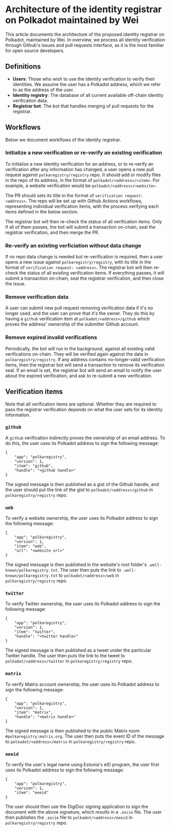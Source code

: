 # Architecture of the identity registrar on Polkadot maintained by Wei

This article documents the architecture of the proposed identity registrar on
Polkadot, maintained by Wei. In overview, we process all identity verification
through Github's issues and pull requests interface, as it is the most familiar
for open source developers.

## Definitions

* **Users**: Those who wish to use the identity verification to verify their
  identities. We assume the user has a Polkadot address, which we refer to as
  the address of the user.
* **Identity registry**: The database of all current available off-chain
  identity verification data.
* **Registrar bot**: The bot that handles merging of pull requests for the
  registrar.

## Workflows

Below we document workflows of the identity registrar.

### Initialize a new verification or re-verify an existing verification

To initialize a new identity verification for an address, or to re-verify an
verification after any information has changed, a user opens a new pull request
against `polkaregistry/registry` repo. It should add or modify files in the repo
of its address, in the format of `polkadot/<address>/<item>`. For example, a
website verification would be `polkadot/<address>/<website>`.

The PR should sets its title in the format of `verification request: <address>`.
The repo will be set up with Github Actions workflows, representing individual
verification items, with the process verifying each items defined in the below
section.

The registrar bot will then re-check the status of all verification items. Only if
all of them passes, the bot will submit a transaction on-chain, seal the
registrar verification, and then merge the PR.

### Re-verify an existing verficiation without data change

If no repo data change is needed but re-verification is required, then a user
opens a new issue against `polkaregistry/registry`, with its title in the format
of `verification request: <address>`. The registrar bot will then re-check the
status of all existing verification items. If everything passes, it will submit
a transaction on-chain, seal the registrar verification, and then close the
issue.

### Remove verification data

A user can submit new pull request removing verification data if it's no longer
used, and the user can prove that it's the owner. They do this by having a
`github` verification item at `polkadot/<address>/github` which proves the
address' ownership of the submitter Github account.

### Remove expired invalid verifications

Periodically, the bot will run in the background, against all existing valid
verifications on-chain. They will be verified again against the data in
`polkaregistry/registry`. If any address contains no-longer-valid verification
items, then the registrar bot will send a transaction to remove its verification
seal. If an email is set, the registrar bot will send an email to notify the
user about the expired verification, and ask to re-submit a new verification.

## Verification items

Note that all verification items are optional. Whether they are required to pass
the registrar verification depends on what the user sets for its identity
information.

### `github`

A `github` verification indirectly proves the ownership of an email address. To
do this, the user uses its Polkadot address to sign the following message:

```
{
    "app": "polkaregistry",
    "version": 1,
    "item": "github",
    "handle": "<github handle>"
}
```

The signed message is then published as a gist of the Github handle, and the
user should put the link of the gist to `polkadot/<address>/github` in
`polkaregistry/registry` repo.

### `web`

To verify a website ownership, the user uses its Polkadot address to sign the
following message:

```
{
    "app": "polkaregistry",
    "version": 1,
    "item": "web",
    "url": "<website url>"
}
```

The signed message is then published in the website's root folder's
`.well-known/polkaregistry.txt`. The user then puts the link to
`.well-known/polkaregistry.txt` to `polkadot/<address>/web` in
`polkaregistry/registry` repo.

### `twitter`

To verify Twitter ownership, the user uses its Polkadot address to sign the
following message:

```
{
    "app": "polkaregistry",
    "version": 1,
    "item": "twitter",
    "handle": "<twitter handle>"
}
```

The signed message is then published as a tweet under the particular Twitter
handle. The user then puts the link to the tweet to `polkadot/<address>/twitter`
in `polkaregistry/registry` repo.

### `matrix`

To verify Matrix account ownership, the user uses its Polkadot address to sign
the following message:

```
{
    "app": "polkaregistry",
    "version": 1,
    "item": "matrix",
    "handle": "<matrix handle>"
}
```

The signed message is then published to the public Matrix room
`#polkaregistry:matrix.org`. The user then puts the event ID of the message to
`polkadot/<address>/matrix` in `polkaregistry/registry` repo.

### `eeeid`

To verify the user's legal name using Estonia's eID program, the user first uses
its Polkadot address to sign the following message:

```
{
    "app": "polkaregistry",
    "version": 1,
    "item": "eeeid"
}
```

The user should then use the DigiDoc signing application to sign the document
with the above signature, which results in a `.ascie` file. The user then
publishes the `.ascie` file to `polkadot/<address>/eeeid` in
`polkaregistry/registry` repo.